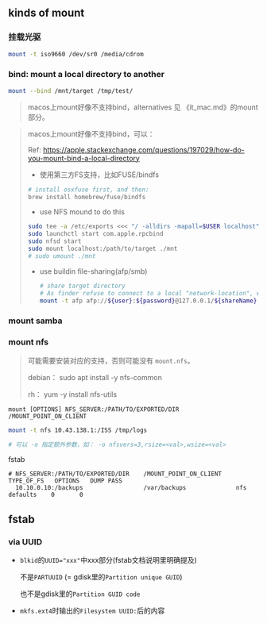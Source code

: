 

## kinds of mount



### **挂载光驱**

```sh
mount -t iso9660 /dev/sr0 /media/cdrom
```



### bind: mount a local directory to another

```sh
mount --bind /mnt/target /tmp/test/
```



> macos上mount好像不支持bind，alternatives 见 《it_mac.md》的mount部分。



> macos上mount好像不支持bind，可以：
>
> Ref: <https://apple.stackexchange.com/questions/197029/how-do-you-mount-bind-a-local-directory>
>
> * 使用第三方FS支持，比如FUSE/bindfs
>
> ```sh
> # install osxfuse first, and then:
> brew install homebrew/fuse/bindfs
> ```
>
> * use NFS mound to do this
>
> ```sh
> sudo tee -a /etc/exports <<< "/ -alldirs -mapall=$USER localhost"
> sudo launchctl start com.apple.rpcbind
> sudo nfsd start
> sudo mount localhost:/path/to/target ./mnt
> # sudo umount ./mnt
> ```
>
> * use buildin file-sharing(afp/smb)
>
>   ```sh
>   # share target directory
>   # As finder refuse to connect to a local "network-location", we mount it manually
>   mount -t afp afp://${user}:${password}@127.0.0.1/${shareName} ${mntPoint}
>   ```
>
>   



### mount samba



### mount nfs

> 可能需要安装对应的支持，否则可能没有 `mount.nfs`。
>
> debian： sudo apt install -y nfs-common
>
> rh： yum -y install nfs-utils



`mount [OPTIONS] NFS_SERVER:/PATH/TO/EXPORTED/DIR /MOUNT_POINT_ON_CLIENT`



```sh
mount -t nfs 10.43.138.1:/ISS /tmp/logs

# 可以 -o 指定额外参数，如： -o nfsvers=3,rsize=<val>,wsize=<val>
```



fstab

```
# NFS_SERVER:/PATH/TO/EXPORTED/DIR    /MOUNT_POINT_ON_CLIENT    TYPE_OF_FS   OPTIONS   DUMP	PASS
  10.10.0.10:/backups                 /var/backups              nfs          defaults    0       0
```





## fstab



### via UUID



* `blkid`的`UUID="xxx"`中xxx部分(fstab文档说明里明确提及)

  不是`PARTUUID` (= gdisk里的`Partition unique GUID`)

  也不是gdisk里的`Partition GUID code`

* `mkfs.ext4`时输出的`Filesystem UUID:`后的内容



